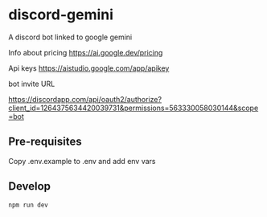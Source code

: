 # discord-gemini

A discord bot linked to google gemini

Info about pricing https://ai.google.dev/pricing

Api keys https://aistudio.google.com/app/apikey

bot invite URL

https://discordapp.com/api/oauth2/authorize?client_id=1264375634420039731&permissions=563330058030144&scope=bot

## Pre-requisites

Copy .env.example to .env and add env vars

## Develop

```bash
npm run dev
```
